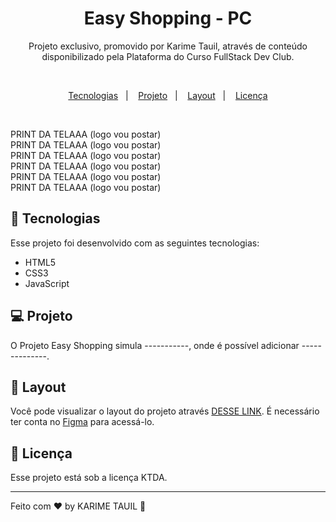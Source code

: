 <h1 align="center"> Easy Shopping - PC</h1>

<p align="center">Projeto exclusivo, promovido por Karime Tauil, através de conteúdo disponibilizado pela Plataforma do Curso FullStack Dev Club.</p>

<br>

<p align="center">
  <a href="#-tecnologias">Tecnologias</a>&nbsp;&nbsp;&nbsp;|&nbsp;&nbsp;&nbsp;
  <a href="#-projeto">Projeto</a>&nbsp;&nbsp;&nbsp;|&nbsp;&nbsp;&nbsp;
  <a href="#-layout">Layout</a>&nbsp;&nbsp;&nbsp;|&nbsp;&nbsp;&nbsp;
  <a href="#memo-licença">Licença</a>
</p>
    
<br>

PRINT DA TELAAA (logo vou postar)
<br>
PRINT DA TELAAA (logo vou postar)
<br>
PRINT DA TELAAA (logo vou postar)
<br>
PRINT DA TELAAA (logo vou postar)
<br>
PRINT DA TELAAA (logo vou postar)
<br>
PRINT DA TELAAA (logo vou postar)


## 🚀 Tecnologias

Esse projeto foi desenvolvido com as seguintes tecnologias:

- HTML5
- CSS3
- JavaScript 

## 💻 Projeto

O Projeto Easy Shopping simula -----------, onde é possível adicionar --------------.

## 🔖 Layout

Você pode visualizar o layout do projeto através [DESSE LINK](https://www.figma.com/file/gpqavL469k0pPUGOmAQEM9/Explorer-Lab-%2301/duplicate). É necessário ter conta no [Figma](https://figma.com) para acessá-lo.

## :memo: Licença

Esse projeto está sob a licença KTDA.

---

Feito com ♥ by KARIME TAUIL :wave:   

